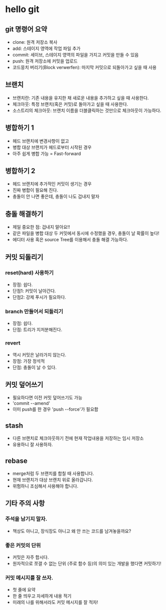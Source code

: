 # hello git

## git 명령어 요약

- clone: 원격 저장소 복사
- add: 스테이지 영역에 작업 파일 추가
- commit: 세이브, 스테이지 영역의 파일을 가지고 커밋을 만들 수 있음
- push: 원격 저장소에 커밋을 업로드
- 코드뭉치 버리기(Block verwerfen): 마지막 커밋으로 되돌아가고 싶을 때 사용

## 브랜치

- 브랜치란: 기존 내용을 유지한 채 새로운 내용을 추가하고 싶을 때 사용한다.
- 체크아웃: 특정 브랜치(혹은 커밋)로 돌아가고 싶을 때 사용한다.
- 소스트리의 체크아웃: 브랜치 이름을 더블클릭하는 것만으로 체크아웃이 가능하다.

## 병합하기 1

- 헤드 브랜치에 변경사항이 없고
- 병합 대상 브랜치가 헤드로부터 시작된 경우
- 아주 쉽게 병합 가능 = Fast-forward

## 병합하기 2

- 헤드 브랜치에 추가적인 커밋이 생기는 경우
- 진짜 병합이 필요해 진다.
- 충돌이 안 나면 좋은데, 충돌이 나도 겁내지 말자

## 충돌 해결하기

- 제일 중요한 점: 겁내지 말아요!!
- 같은 파일을 병합 대상 두 커밋에서 동시에 수정했을 경우, 충돌이 날 확률이 높다!
- 에디터 사용 혹은 source Tree를 이용해서 충돌 해결 가능하다.

## 커밋 되돌리기

### reset(hard) 사용하기

- 장점: 쉽다.
- 단점1: 커밋이 날아간다.
- 단점2: 강제 푸시가 필요하다.

### branch 만들어서 되돌리기

- 장점: 쉽다.
- 단점: 트리가 지저분해진다.

### revert

- 역시 커밋은 날라가지 않는다.
- 장점: 가장 정석적
- 단점: 충돌이 날 수 있다.

## 커밋 덮어쓰기

- 필요하다면 이전 커밋 덮어쓰기도 가능
- 'commit --amend'
- 이미 push를 한 경우 'push --force'가 필요함

## stash

- 다른 브랜치로 체크아웃하기 전에 현재 작업내용을 저장하는 임시 저장소
- 유용하니 잘 사용하자.

## rebase

- merge처럼 두 브랜치를 합칠 때 사용합니다.
- 현재 브랜치가 대상 브랜치 위로 올라갑니다.
- 위험하니 조심해서 사용해야 합니다.

## 기타 주의 사항

### 주석을 남기지 말자.

- 책상도 아니고, 장식장도 아니고 왜 안 쓰는 코드를 남겨놓을까요?

### 좋은 커밋의 단위

- 커밋은 자주 합시다.
- 원자적으로 쪼갤 수 없는 단위 (주로 함수 등)의 의미 있는 개발을 했다면 커밋하기!

### 커밋 메시지를 잘 쓰자.

- 첫 줄에 요약
- 한 줄 띄우고 자세하게 내용 적기
- 미래의 나를 위해서라도 커밋 메시지를 잘 적자!
